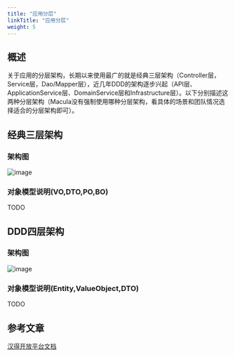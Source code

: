 ```yaml
---
title: "应用分层"
linkTitle: "应用分层"
weight: 5
---
```


## 概述

关于应用的分层架构，长期以来使用最广的就是经典三层架构（Controller层，Service层，Dao/Mapper层），近几年DDD的架构逐步兴起（API层、ApplicationService层、DomainService层和Infrastructure层）。以下分别描述这两种分层架构（Macula没有强制使用哪种分层架构，看具体的场景和团队情况选择适合的分层架构即可）。

## 经典三层架构

### 架构图

![image](../images/classic-3layer-structure.png)

### 对象模型说明(VO,DTO,PO,BO)

TODO

## DDD四层架构

### 架构图

![image](../images/ddd-structure.jpg)

### 对象模型说明(Entity,ValueObject,DTO)

TODO

## 参考文章
[汉得开放平台文档](https://open.hand-china.com/document-center/doc/product/10067/10239?doc_id=34373&doc_code=6200#%E4%B8%89%E5%B1%82%E6%9E%B6%E6%9E%84)
